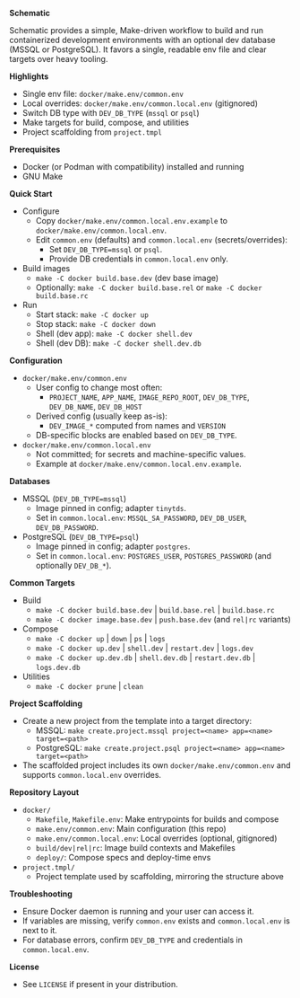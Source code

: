 **Schematic**

Schematic provides a simple, Make-driven workflow to build and run containerized development environments with an optional dev database (MSSQL or PostgreSQL). It favors a single, readable env file and clear targets over heavy tooling.

**Highlights**
- Single env file: `docker/make.env/common.env`
- Local overrides: `docker/make.env/common.local.env` (gitignored)
- Switch DB type with `DEV_DB_TYPE` (`mssql` or `psql`)
- Make targets for build, compose, and utilities
- Project scaffolding from `project.tmpl`

**Prerequisites**
- Docker (or Podman with compatibility) installed and running
- GNU Make

**Quick Start**
- Configure
  - Copy `docker/make.env/common.local.env.example` to `docker/make.env/common.local.env`.
  - Edit `common.env` (defaults) and `common.local.env` (secrets/overrides):
    - Set `DEV_DB_TYPE=mssql` or `psql`.
    - Provide DB credentials in `common.local.env` only.
- Build images
  - `make -C docker build.base.dev` (dev base image)
  - Optionally: `make -C docker build.base.rel` or `make -C docker build.base.rc`
- Run
  - Start stack: `make -C docker up`
  - Stop stack: `make -C docker down`
  - Shell (dev app): `make -C docker shell.dev`
  - Shell (dev DB): `make -C docker shell.dev.db`

**Configuration**
- `docker/make.env/common.env`
  - User config to change most often:
    - `PROJECT_NAME`, `APP_NAME`, `IMAGE_REPO_ROOT`, `DEV_DB_TYPE`, `DEV_DB_NAME`, `DEV_DB_HOST`
  - Derived config (usually keep as-is):
    - `DEV_IMAGE_*` computed from names and `VERSION`
  - DB-specific blocks are enabled based on `DEV_DB_TYPE`.
- `docker/make.env/common.local.env`
  - Not committed; for secrets and machine-specific values.
  - Example at `docker/make.env/common.local.env.example`.

**Databases**
- MSSQL (`DEV_DB_TYPE=mssql`)
  - Image pinned in config; adapter `tinytds`.
  - Set in `common.local.env`: `MSSQL_SA_PASSWORD`, `DEV_DB_USER`, `DEV_DB_PASSWORD`.
- PostgreSQL (`DEV_DB_TYPE=psql`)
  - Image pinned in config; adapter `postgres`.
  - Set in `common.local.env`: `POSTGRES_USER`, `POSTGRES_PASSWORD` (and optionally `DEV_DB_*`).

**Common Targets**
- Build
  - `make -C docker build.base.dev` | `build.base.rel` | `build.base.rc`
  - `make -C docker image.base.dev` | `push.base.dev` (and `rel|rc` variants)
- Compose
  - `make -C docker up` | `down` | `ps` | `logs`
  - `make -C docker up.dev` | `shell.dev` | `restart.dev` | `logs.dev`
  - `make -C docker up.dev.db` | `shell.dev.db` | `restart.dev.db` | `logs.dev.db`
- Utilities
  - `make -C docker prune` | `clean`

**Project Scaffolding**
- Create a new project from the template into a target directory:
  - MSSQL: `make create.project.mssql project=<name> app=<name> target=<path>`
  - PostgreSQL: `make create.project.psql project=<name> app=<name> target=<path>`
- The scaffolded project includes its own `docker/make.env/common.env` and supports `common.local.env` overrides.

**Repository Layout**
- `docker/`
  - `Makefile`, `Makefile.env`: Make entrypoints for builds and compose
  - `make.env/common.env`: Main configuration (this repo)
  - `make.env/common.local.env`: Local overrides (optional, gitignored)
  - `build/dev|rel|rc`: Image build contexts and Makefiles
  - `deploy/`: Compose specs and deploy-time envs
- `project.tmpl/`
  - Project template used by scaffolding, mirroring the structure above

**Troubleshooting**
- Ensure Docker daemon is running and your user can access it.
- If variables are missing, verify `common.env` exists and `common.local.env` is next to it.
- For database errors, confirm `DEV_DB_TYPE` and credentials in `common.local.env`.

**License**
- See `LICENSE` if present in your distribution.

